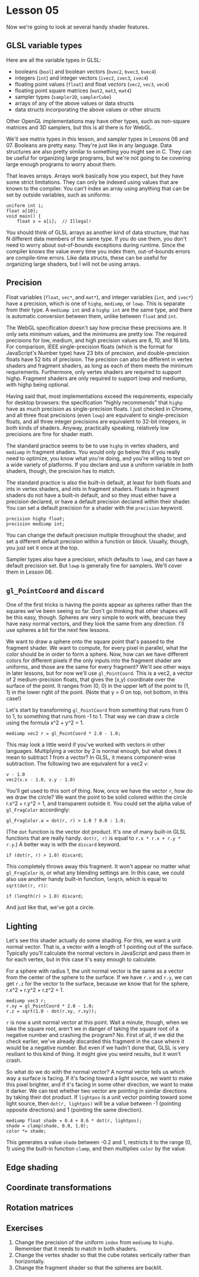 # Lesson 05

Now we're going to look at several handy shader features.

## GLSL variable types

Here are all the variable types in GLSL:

* booleans (`bool`) and boolean vectors (`bvec2`, `bvec3`, `bvec4`)
* integers (`int`) and integer vectors (`ivec2`, `ivec3`, `ivec4`)
* floating point values (`float`) and float vectors (`vec2`, `vec3`, `vec4`)
* floating point square matrices (`mat2`, `mat3`, `mat4`)
* sampler types (`sampler2D`, `samplerCube`)
* arrays of any of the above values or data structs
* data structs incorporating the above values or other structs

Other OpenGL implementations may have other types, such as non-square matrices and 3D samplers, but
this is all there is for WebGL.

We'll see matrix types in this lesson, and sampler types in Lessons 06 and 07. Booleans are pretty
easy. They're just like in any language. Data structures are also pretty similar to something you
might see in C. They can be useful for organizing large programs, but we're not going to be covering
large enough programs to worry about them.

That leaves arrays. Arrays work basically how you expect, but they have some strict limitations.
They can only be indexed using values that are known to the compiler. You can't index an array using
anything that can be set by outside variables, such as uniforms:

	uniform int i;
	float a[10];
	void main() {
		float x = a[i];  // Illegal!

You should think of GLSL arrays as another kind of data structure, that has N different data members
of the same type. If you do use them, you don't need to worry about out-of-bounds exceptions during
runtime. Since the compiler knows the value every time you index them, out-of-bounds errors are
compile-time errors. Like data structs, these can be useful for organizing large shaders, but I will
not be using arrays.

## Precision

Float variables (`float`, `vec*`, and `mat*`), and integer variables (`int`, and `ivec*`) have a
precision, which is one of `highp`, `mediump`, or `lowp`. This is separate from their type. A
`mediump int` and a `highp int` are the same type, and there is automatic conversion between them,
unlike between `float` and `int`.

The WebGL specification doesn't say how precise these precisions are. It only sets minimum values,
and the minimums are pretty low. The required precisions for low, medium, and high precision values
are 8, 10, and 16 bits. For comparison, IEEE single-precision floats (which is the format for
JavaScript's Number type) have 23 bits of precision, and double-precision floats have 52 bits of
precision. The precision can also be different in vertex shaders and fragment shaders, as long as
each of them meets the minimum requirements. Furthermore, only vertex shaders are required to
support highp. Fragment shaders are only required to support lowp and mediump, with highp being
optional.

Having said that, most implementations exceed the requirements, especially for desktop browsers: the
specification "highly recommends" that `highp` have as much precision as single-precision floats.
I just checked in Chrome, and all three float precisions (even `lowp`) are equivalent to
single-precision floats, and all three integer precisions are equivalent to 32-bit integers, in both
kinds of shaders. Anyway, practically speaking, relatively low precisions are fine for shader math.

The standard practice seems to be to use `highp` in vertex shaders, and `mediump` in fragment
shaders. You would only go below this if you really need to optimize, you know what you're doing,
and you're willing to test on a wide variety of platforms. If you declare and use a uniform variable
in both shaders, though, the precision has to match.

The standard practice is also the built-in default, at least for both floats and ints in vertex
shaders, and ints in fragment shaders. Floats in fragment shaders do not have a built-in default,
and so they must either have a precision declared, or have a default precision declared within their
shader. You can set a default precision for a shader with the `precision` keyword.

	precision highp float;
	precision mediump int;

You can change the default precision multiple throughout the shader, and set a different default
precision within a function or block. Usually, though, you just set it once at the top.

Sampler types also have a precision, which defaults to `lowp`, and can have a default precision set.
But `lowp` is generally fine for samplers. We'll cover them in Lesson 06.

## `gl_PointCoord` and `discard`

One of the first tricks is having the points appear as spheres rather than the squares we've been
seeing so far. Don't go thinking that other shapes will be this easy, though. Spheres are very
simple to work with, beacuse they have easy normal vectors, and they look the same from any
direction. I'll use spheres a bit for the next few lessons.

We want to draw a sphere onto the square point that's passed to the fragment shader. We want to
compute, for every pixel in parallel, what the color should be in order to form a sphere. Now,
how can we have different colors for different pixels if the only inputs into the fragment shader
are uniforms, and those are the same for every fragment? We'll see other ways in later lessons, but
for now we'll use `gl_PointCoord`. This is a vec2, a vector of 2 medium-precision floats, that gives
the (x,y) coordinate over the surface of the point. It ranges from (0, 0) in the upper left of the
point to (1, 1) in the lower right of the point. (Note that y = 0 on top, not bottom, in this case!)

Let's start by transforming `gl_PointCoord` from something that runs from 0 to 1, to something that
runs from -1 to 1. That way we can draw a circle using the formula x^2 + y^2 = 1.

	mediump vec2 r = gl_PointCoord * 2.0 - 1.0;

This may look a little weird if you've worked with vectors in other languages. Multiplying a vector
by 2 is normal enough, but what does it mean to subtract 1 from a vector? In GLSL, it means
component-wise subtraction. The following two are equivalent for a vec2 `v`:

	v - 1.0
	vec2(v.x - 1.0, v.y - 1.0)

You'll get used to this sort of thing. Now, once we have the vector `r`, how do we draw the circle?
We want the point to be solid colored within the circle r.x^2 + r.y^2 = 1, and transparent outside
it. You could set the alpha value of `gl_FragColor` accordingly:

	gl_FragColor.a = dot(r, r) > 1.0 ? 0.0 : 1.0;

(The `dot` function is the vector dot product. It's one of many built-in GLSL functions that are
really handy. `dot(r, r)` is equal to `r.x * r.x + r.y * r.y`.) A better way is with the `discard`
keyword.

	if (dot(r, r) > 1.0) discard;

This completely throws away this fragment. It won't appear no matter what `gl_FragColor` is, or what
any blending settings are. In this case, we could also use another handy built-in function,
`length`, which is equal to `sqrt(dot(r, r))`:

	if (length(r) > 1.0) discard;

And just like that, we've got a circle.

## Lighting

Let's see this shader actually do some shading. For this, we want a unit normal vector. That is, a
vector with a length of 1 pointing out of the surface. Typically you'll calculate the normal vectors
in JavaScript and pass them in for each vertex, but in this case it's easy enough to calculate.

For a sphere with radius 1, the unit normal vector is the same as a vector from the center of the
sphere to the surface. If we have `r.x` and `r.y`, we can get `r.z` for the vector to the surface,
because we know that for the sphere, r.x^2 + r.y^2 + r.z^2 = 1.

	mediump vec3 r;
	r.xy = gl_PointCoord * 2.0 - 1.0;
	r.z = sqrt(1.0 - dot(r.xy, r.xy));

`r` is now a unit normal vector at this point. Wait a minute, though, when we take the square root,
aren't we in danger of taking the square root of a negative number and crashing the program? No.
First of all, if we did the check earlier, we've already discarded this fragment in the case where
it would be a negative number. But even if we hadn't done that, GLSL is very resiliant to this kind
of thing. It might give you weird results, but it won't crash.

So what do we do with the normal vector? A normal vector tells us which way a surface is facing. If
it's facing toward a light source, we want to make this pixel brighter, and if it's facing in some
other direction, we want to make it darker. We can test whether two vector are pointing in similar
directions by taking their dot product. If `lightpos` is a unit vector pointing toward some light
source, then `dot(r, lightpos)` will be a value between -1 (pointing opposite directions) and 1
(pointing the same direction).

	mediump float shade = 0.4 + 0.6 * dot(r, lightpos);
	shade = clamp(shade, 0.0, 1.0);
	color *= shade;

This generates a value `shade` between -0.2 and 1, restricts it to the range (0, 1) using the
built-in function `clamp`, and then multiplies `color` by the value.

## Edge shading

## Coordinate transformations

## Rotation matrices

## Exercises

1. Change the precision of the uniform `index` from `mediump` to `highp`. Remember that it needs to
match in both shaders.
1. Change the vertex shader so that the cube rotates vertically rather than horizontally.
1. Change the fragment shader so that the spheres are backlit.

